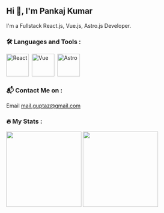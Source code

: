 ## Hi :wave:, I'm Pankaj Kumar   
    
I'm a Fullstack React.js, Vue.js, Astro.js Developer. 

### :hammer_and_wrench: Languages and Tools :

<div>
  <img src="https://cdn.jsdelivr.net/gh/devicons/devicon@latest/icons/react/react-original.svg" title="React" alt="React" width="60" height="60"/>&nbsp;
  <img src="https://cdn.jsdelivr.net/gh/devicons/devicon@latest/icons/vuejs/vuejs-original.svg" title="Vue" alt="Vue" width="60" height="60"/>&nbsp;
  <img src="https://cdn.jsdelivr.net/gh/devicons/devicon@latest/icons/astro/astro-original.svg" title="Astro" alt="Astro" width="60" height="60"/>&nbsp;
</div>

### :mailbox_with_mail: Contact Me on :

Email mail.guptaz@gmail.com

### :fire: My Stats :
<div>
  <img height=200 align="center" src="https://github-readme-stats.vercel.app/api?username=pedropankaj" />
  <img height=200 align="center" src="https://github-readme-stats.vercel.app/api/top-langs?username=pedropankaj&layout=compact&langs_count=8&card_width=240" />
</div>
